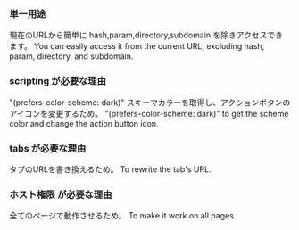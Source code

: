 ### 単一用途
現在のURLから簡単に hash,param,directory,subdomain を除きアクセスできます。
You can easily access it from the current URL, excluding hash, param, directory, and subdomain.

### scripting が必要な理由
"(prefers-color-scheme: dark)" スキーマカラーを取得し、アクションボタンのアイコンを変更するため。
"(prefers-color-scheme: dark)" to get the scheme color and change the action button icon.

### tabs が必要な理由
タブのURLを書き換えるため。
To rewrite the tab's URL.

### ホスト権限 が必要な理由
全てのページで動作させるため。
To make it work on all pages.


